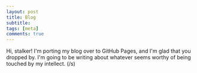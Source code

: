 ```yaml
---
layout: post
title: Blog
subtitle: 
tags: [meta]
comments: true
---
```


Hi, stalker! I'm porting my blog over to GitHub Pages, and I'm glad that you dropped by. I'm going to be writing about whatever seems worthy of being touched by my intellect. (/s)
